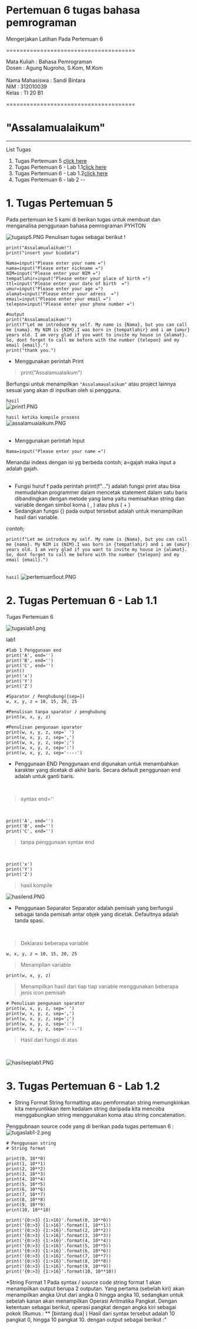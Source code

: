 # Pertemuan 6 tugas bahasa pemrograman
Mengerjakan  Latihan  Pada Pertemuan 6

======================================

Mata Kuliah	: Bahasa Pemrograman<br>
Dosen		: Agung Nugroho, S.Kom, M.Kom<br><br>
Nama Mahasiswa	: Sandi Bintara<br>
NIM		: 312010039<br>
Kelas		: TI 20 B1<br>

======================================

# "Assalamualaikum"
---
List Tugas
1. Tugas Pertemuan 5 [click here](#1-tugas-pertemuan-5)
2. Tugas Pertemuan 6 - Lab 1.1[click here](#2-tugas-pertemuan-6---lab-11)
3. Tugas Pertemuan 6 - Lab 1.2[click here](#3-tugas-pertemuan-6---lab-12)
4. Tugas Pertemuan 6 - lab 2[]()
 --

# 1. Tugas Pertemuan 5

Pada pertemuan ke 5 kami di berikan tugas untuk membuat dan menganalisa penggunaan bahasa pemrograman PYHTON

![tugasp5.PNG](foto/tugasp5.png)
Penulisan tugas sebagai berikut !


```buildoutcfg
print("Assalamualaikum!")
print("insert your biodata")

Nama=input("Please enter your name =")
nama=input("Please enter nickname =")
NIM=input("Please enter your NIM =")
tempatlahir=input("Please enter your place of birth =")
ttl=input("Please enter your date of birth  =")
umur=input("Please enter your age =")
alamat=input("Please enter your adress  =")
email=input("Please enter your email =")
telepon=input("Please enter your phone number =")

#output
print("Assalamualaikum!")
print(f"Let me introduce my self. My name is {Nama}, but you can call me {nama}. My NIM is {NIM}.I was born in {tempatlahir} and i am {umur} years old. I am very glad if you want to invite my house in {alamat}. So, dont forget to call me before with the number {telepon} and my email {email}.")
print("thank you.")

```

* Menggunakan perintah Print

>print("Assalamualaikum")

Berfungsi untuk menampilkan `"Assalamaualaikum"` atau project lainnya sesuai yang akan di inputkan oleh si pengguna.

`hasil`
<br>
![print1.PNG](foto/print1.PNG)
<br>


`hasil ketika kompile prosess`
<br>
![assalamualaikum.PNG](foto/assalamualaikum.PNG)<br><br>


* Menggunakan perintah Input

```buildoutcfg
Nama=input("Please enter your name =")
```

Menandai indexs dengan isi yg berbeda contoh; a=gajah maka input a adalah gajah.
 <br><br>
 
* Fungsi huruf f pada perintah print(f"...") adalah fungsi print atau bisa memudahkan programmer dalam mencetak statement dalam satu baris dibandingkan dengan metode yang lama yaitu memisahkan string dan variable dengan simbol koma ( , ) atau plus ( + )<br>
* Sedangkan fungsi {} pada output tersebut adalah untuk menampilkan hasil dari variable.<br>

_contoh;_

```buildoutcfg print("Assalamualaikum")
print(f"Let me introduce my self. My name is {Nama}, but you can call me {nama}. My NIM is {NIM}.I was born in {tempatlahir} and i am {umur} years old. I am very glad if you want to invite my house in {alamat}. So, dont forget to call me before with the number {telepon} and my email {email}.")
```
<br>`hasil`
![pertemuan5out.PNG](foto/pertemuan5out.PNG)<br>

# 2. Tugas Pertemuan 6 - Lab 1.1

Tugas Pertemuan 6

![tugaslab1.png](foto/tugaslab1.png)

lab1
```buildoutcfg
#lab 1 Penggunaan end
print('A', end='')
print('B', end='')
print('C', end='')
print()
print('x')
print('Y')
print('Z')

#Sparator / Penghubung({sep=})
w, x, y, z = 10, 15, 20, 25

#Penulisan tanpa sparator / penghubung
print(w, x, y, z)

#Penulisan pengunaan sparator
print(w, x, y, z, sep=' ')
print(w, x, y, z, sep=',')
print(w, x, y, z, sep=';')
print(w, x, y, z, sep=':')
print(w, x, y, z, sep='----')
```
* Penggunaan END Penggunaan end digunakan untuk menambahkan karakter yang dicetak di akhir baris. Secara default penggunaan end adalah untuk ganti baris.
<br>

>syntax end=''

<br>

```buildoutcfg
print('A', end='')
print('B', end='')
print('C', end='')
```

>tanpa penggunaan syntax end

<br>

```buildoutcfg
print('x')
print('Y')
print('Z')
```

>hasil kompile

![hasilend.PNG](foto/hasilend.PNG)

* Penggunaan Separator Separator adalah pemisah yang berfungsi sebagai tanda pemisah antar objek yang dicetak. Defaultnya adalah tanda spasi.
<br>

>Deklarasi beberapa variable


````buildoutcfg # Sparator / Penghubung sep=
w, x, y, z = 10, 15, 20, 25
````

> Menampilan variable

````buildoutcfg # Menampilkan tiap hasil variable
print(w, x, y, z)
````
> Menampilkan hasil dari tiap tiap variable menggunakan beberapa jenis icon pemisah 

```buildoutcfg
# Penulisan pengunaan sparator
print(w, x, y, z, sep=' ')
print(w, x, y, z, sep=',')
print(w, x, y, z, sep=';')
print(w, x, y, z, sep=':')
print(w, x, y, z, sep='----')
```
> Hasil dari fungsi di atas

<br>

![hasilseplab1.PNG](foto/hasilseplab1.PNG)

# 3. Tugas Pertemuan 6 - Lab 1.2

* String Format
String formatting atau pemformatan string memungkinkan kita menyuntikkan item kedalam string daripada kita mencoba menggabungkan string menggunakan koma atau string concatenation.

Penggubnaan source code yang di berikan pada tugas pertemuan 6 :
![tugaslab1-2.png](foto/tugaslab1-2.png)

```buildoutcfg
# Penggunaan string
# String format

print(0, 10**0)
print(1, 10**1)
print(2, 10**2)
print(3, 10**3)
print(4, 10**4)
print(5, 10**5)
print(6, 10**6)
print(7, 10**7)
print(8, 10**8)
print(9, 10**9)
print(10, 10**10)

print('{0:>3} {1:>16}'.format(0, 10**0))
print('{0:>3} {1:>16}'.format(1, 10**1))
print('{0:>3} {1:>16}'.format(2, 10**2))
print('{0:>3} {1:>16}'.format(3, 10**3))
print('{0:>3} {1:>16}'.format(4, 10**4))
print('{0:>3} {1:>16}'.format(5, 10**5))
print('{0:>3} {1:>16}'.format(6, 10**6))
print('{0:>3} {1:>16}'.format(7, 10**7))
print('{0:>3} {1:>16}'.format(8, 10**8))
print('{0:>3} {1:>16}'.format(9, 10**9))
print('{0:>3} {1:>16}'.format(10, 10**10))
```

*String Format 1
 Pada syntax / source code string format 1 akan menampilkan output berupa 2 outputan.
 Yang pertama (sebelah kiri) akan menampilkan angka Urut dari angka 0 hingga angka 10, sedangkan untuk sebelah kanan akan menampilkan Operasi Aritmatika Pangkat.
 Dengan ketentuan sebagai berikut, operasi pangkat dengan angka kiri sebagai pokok (Rumus : ** [bintang dua] )
 Hasil dari syntax tersebut adalah 10 pangkat 0, hingga 10 pangkat 10. dengan output sebagai berikut :"


